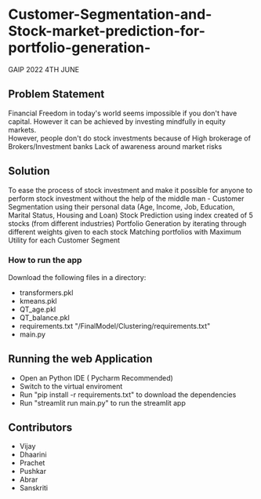 # Customer-Segmentation-and-Stock-market-prediction-for-portfolio-generation-
GAIP 2022 4TH JUNE

## Problem Statement
Financial Freedom in today's world seems  impossible if you don't have capital. However it can be achieved by investing mindfully in equity markets.  
However, people don't do stock investments because  of
High brokerage of Brokers/Investment banks 
Lack of awareness around market risks  

## Solution
To ease the process of stock investment and make it possible for anyone to perform stock investment without the help of the middle man - 
Customer Segmentation using their personal data (Age, Income, Job, Education, Marital Status,  Housing and Loan)
Stock Prediction using index created of 5 stocks (from different industries) 
Portfolio Generation by iterating through different weights given to each stock
Matching portfolios with Maximum Utility for each Customer Segment






### How to run the app
 Download the following files in a directory: 
- transformers.pkl
- kmeans.pkl
- QT_age.pkl
- QT_balance.pkl
- requirements.txt "/FinalModel/Clustering/requirements.txt"
- main.py

## Running the web Application
- Open an Python IDE ( Pycharm Recommended)
- Switch to the virtual enviroment
- Run "pip install -r requirements.txt" to download the dependencies
- Run "streamlit run main.py" to run the streamlit app


## Contributors
- Vijay 
- Dhaarini
- Prachet
- Pushkar
- Abrar
- Sanskriti 
